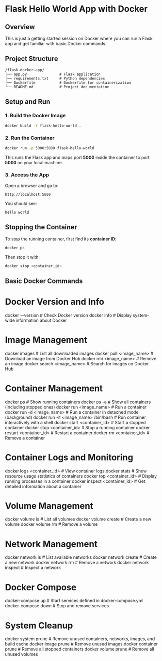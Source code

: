# Flask Hello World App with Docker

## Overview

This is just a getting started session on Docker where you can run a Flask app and get familiar with basic Docker commands.

## Project Structure
```
/flask-docker-app/
│── app.py               # Flask application
│── requirements.txt     # Python dependencies
│── Dockerfile           # Dockerfile for containerization
└── README.md            # Project documentation
```

## Setup and Run

### 1. Build the Docker Image
```sh
docker build -t flask-hello-world .
```

### 2. Run the Container
```sh
docker run -p 5000:5000 flask-hello-world
```

This runs the Flask app and maps port **5000** inside the container to port **5000** on your local machine.

### 3. Access the App

Open a browser and go to:
```
http://localhost:5000
```
You should see:
```
hello world
```

## Stopping the Container

To stop the running container, first find its **container ID**:
```sh
docker ps
```
Then stop it with:
```sh
docker stop <container_id>
```

## Basic Docker Commands

# Docker Version and Info
docker --version              # Check Docker version
docker info                   # Display system-wide information about Docker

# Image Management
docker images                 # List all downloaded images
docker pull <image_name>      # Download an image from Docker Hub
docker rmi <image_name>       # Remove an image
docker search <image_name>    # Search for images on Docker Hub

# Container Management
docker ps                     # Show running containers
docker ps -a                  # Show all containers (including stopped ones)
docker run <image_name>       # Run a container
docker run -d <image_name>    # Run a container in detached mode (background)
docker run -it <image_name> /bin/bash  # Run container interactively with a shell
docker start <container_id>   # Start a stopped container
docker stop <container_id>    # Stop a running container
docker restart <container_id> # Restart a container
docker rm <container_id>      # Remove a container

# Container Logs and Monitoring
docker logs <container_id>    # View container logs
docker stats                  # Show resource usage statistics of containers
docker top <container_id>     # Display running processes in a container
docker inspect <container_id> # Get detailed information about a container

# Volume Management
docker volume ls              # List all volumes
docker volume create <name>   # Create a new volume
docker volume rm <name>       # Remove a volume

# Network Management
docker network ls             # List available networks
docker network create <name>  # Create a new network
docker network rm <name>      # Remove a network
docker network inspect <name> # Inspect a network

# Docker Compose
docker-compose up             # Start services defined in docker-compose.yml
docker-compose down           # Stop and remove services

# System Cleanup
docker system prune           # Remove unused containers, networks, images, and build cache
docker image prune            # Remove unused images
docker container prune        # Remove all stopped containers
docker volume prune           # Remove all unused volumes

